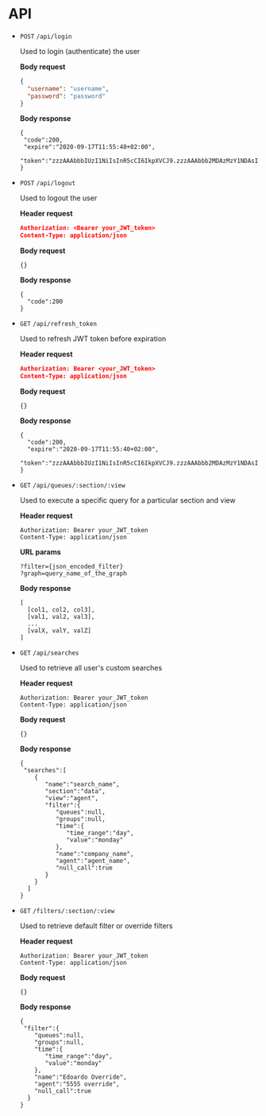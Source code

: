 # API
- `POST` `/api/login`

  Used to login (authenticate) the user
  
  **Body request**
  ```json
  {
    "username": "username",
    "password": "password"
  }
  ```
  **Body response**
   ```
  {
    "code":200,
    "expire":"2020-09-17T11:55:40+02:00",
    "token":"zzzAAAbbbIUzI1NiIsInR5cCI6IkpXVCJ9.zzzAAAbbb2MDAzMzY1NDAsImlkIjoiYWRtaW4iLCJvcmlnX2lhdCI6MTYwMDMzMjk0MCwicXVldWVzIjpbIjQwMiIsIjQwMyJdfQ.zzzAAAbbbXqJeUVhKsMlqckvS_gvV_C5HIZxNV8"
  }
  ```
- `POST` `/api/logout`

  Used to logout the user
  
  **Header request**
  ```json
  Authorization: <Bearer your_JWT_token>
  Content-Type: application/json
   ```
  **Body request**
  ```
  {}
  ```
  **Body response**
  ```
  {
    "code":200
  }
  ```
- `GET` `/api/refresh_token`

  Used to refresh JWT token before expiration
  
  **Header request**
  ```json
  Authorization: Bearer <your_JWT_token>
  Content-Type: application/json
  ```
  **Body request**
   ```
  {}
  ```
  **Body response**
  ```
  {
    "code":200,
    "expire":"2020-09-17T11:55:40+02:00",
    "token":"zzzAAAbbbIUzI1NiIsInR5cCI6IkpXVCJ9.zzzAAAbbb2MDAzMzY1NDAsImlkIjoiYWRtaW4iLCJvcmlnX2lhdCI6MTYwMDMzMjk0MCwicXVldWVzIjpbIjQwMiIsIjQwMyJdfQ.zzzAAAbbbXqJeUVhKsMlqckvS_gvV_C5HIZxNV8"
  }
  ```
- `GET` `/api/queues/:section/:view`

  Used to execute a specific query for a particular section and view
  
  **Header request**
  ```
  Authorization: Bearer your_JWT_token
  Content-Type: application/json
    ```
  **URL params**
  ```
  ?filter={json_encoded_filter}
  ?graph=query_name_of_the_graph
  ```
  **Body response**
  ```
  [
    [col1, col2, col3],
    [val1, val2, val3],
    ...
    [valX, valY, valZ]
  ]
  ```
- `GET` `/api/searches`

  Used to retrieve all user's custom searches
  
  **Header request**
  ```
  Authorization: Bearer your_JWT_token
  Content-Type: application/json
  ```
  **Body request**
  ```
  {}
  ```
  **Body response**
  ```
  {
   "searches":[
      {
         "name":"search_name",
         "section":"data",
         "view":"agent",
         "filter":{
            "queues":null,
            "groups":null,
            "time":{
               "time_range":"day",
               "value":"monday"
            },
            "name":"company_name",
            "agent":"agent_name",
            "null_call":true
         }
      }
    ]
  } 
  ```
- `GET` `/filters/:section/:view`

  Used to retrieve default filter or override filters
  
  **Header request**
  ```
  Authorization: Bearer your_JWT_token
  Content-Type: application/json
  ```
  **Body request**
  ```
  {}
  ```
  **Body response**
  ```
  {
   "filter":{
      "queues":null,
      "groups":null,
      "time":{
         "time_range":"day",
         "value":"monday"
      },
      "name":"Edoardo Override",
      "agent":"5555 override",
      "null_call":true
    }
  }
  ```
